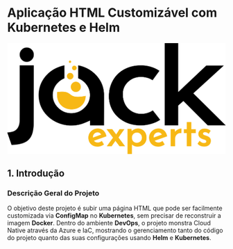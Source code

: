 # Aplicação HTML Customizável com Kubernetes e Helm
![jackexperts](./img/img.png)

## 1. Introdução

### Descrição Geral do Projeto
O objetivo deste projeto é subir uma página HTML que pode ser facilmente customizada via **ConfigMap** no **Kubernetes**, sem precisar de reconstruir a imagem **Docker**. Dentro do ambiente **DevOps**, o projeto monstra Cloud Native através da Azure e IaC, mostrando o gerenciamento tanto do código do projeto quanto das suas configurações usando **Helm** e **Kubernetes**.